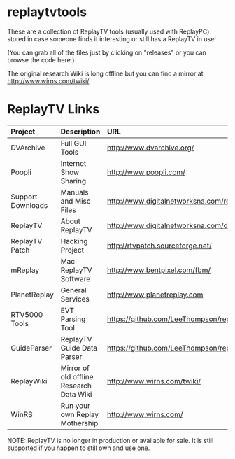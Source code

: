 # replaytvtools

These are a collection of ReplayTV tools (usually used with ReplayPC) stored in case someone finds it interesting or still has a ReplayTV in use!

(You can grab all of the files just by clicking on "releases" or you can browse the code here.)

The original research Wiki is long offline but you can find a mirror at http://www.wirns.com/twiki/



# ReplayTV Links

Project|Description|URL
:----|:----|:----
DVArchive|Full GUI Tools|http://www.dvarchive.org/
Poopli|Internet Show Sharing|http://www.poopli.com/
Support Downloads|Manuals and Misc Files|http://www.digitalnetworksna.com/replaytv/
ReplayTV|About ReplayTV|http://www.digitalnetworksna.com/dvr/whyreplaytv.asp
ReplayTV Patch|Hacking Project|http://rtvpatch.sourceforge.net/
mReplay|Mac ReplayTV Software|http://www.bentpixel.com/fbm/
PlanetReplay|General Services|http://www.planetreplay.com
RTV5000 Tools|EVT Parsing Tool|https://github.com/LeeThompson/replaytvtools
GuideParser|ReplayTV Guide Data Parser|https://github.com/LeeThompson/replaytvtools
ReplayWiki|Mirror of old offline Research Data Wiki|http://www.wirns.com/twiki/
WinRS|Run your own Replay Mothership|http://www.wirns.com/

NOTE: ReplayTV is no longer in production or available for sale.   It is still supported if you happen to still own and use one.


